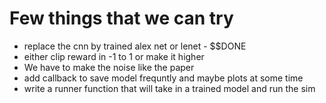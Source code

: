 # Few things that we can try 

- replace the cnn by trained alex net or lenet  - $$DONE
- either clip reward in -1 to 1 or make it higher 
- We have to make the noise like the paper 
- add callback to save model frequntly and maybe plots at some time 
- write a runner function that will take in a trained model and run the sim